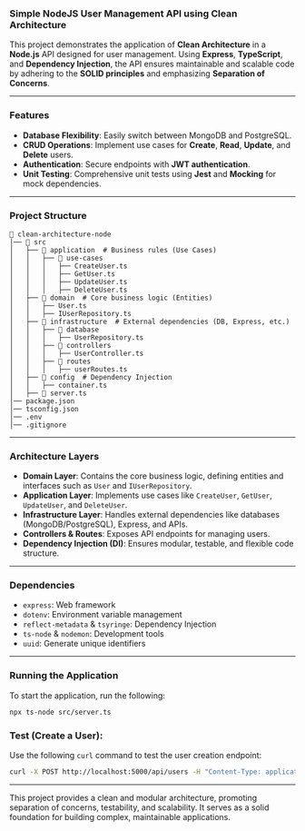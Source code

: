### **Simple NodeJS User Management API using Clean Architecture**

This project demonstrates the application of **Clean Architecture** in a **Node.js** API designed for user management. Using **Express**, **TypeScript**, and **Dependency Injection**, the API ensures maintainable and scalable code by adhering to the **SOLID principles** and emphasizing **Separation of Concerns**.

---

### **Features**
- **Database Flexibility**: Easily switch between MongoDB and PostgreSQL.
- **CRUD Operations**: Implement use cases for **Create**, **Read**, **Update**, and **Delete** users.
- **Authentication**: Secure endpoints with **JWT authentication**.
- **Unit Testing**: Comprehensive unit tests using **Jest** and **Mocking** for mock dependencies.

---

### **Project Structure**
```
📂 clean-architecture-node
│── 📂 src
│   ├── 📂 application  # Business rules (Use Cases)
│   │   ├── 📂 use-cases
│   │   │   ├── CreateUser.ts
│   │   │   ├── GetUser.ts
│   │   │   ├── UpdateUser.ts
│   │   │   ├── DeleteUser.ts
│   ├── 📂 domain  # Core business logic (Entities)
│   │   ├── User.ts
│   │   ├── IUserRepository.ts
│   ├── 📂 infrastructure  # External dependencies (DB, Express, etc.)
│   │   ├── 📂 database
│   │   │   ├── UserRepository.ts
│   │   ├── 📂 controllers
│   │   │   ├── UserController.ts
│   │   ├── 📂 routes
│   │   │   ├── userRoutes.ts
│   ├── 📂 config  # Dependency Injection
│   │   ├── container.ts
│   ├── 📂 server.ts
│── package.json
│── tsconfig.json
│── .env
│── .gitignore
```

---

### **Architecture Layers**
- **Domain Layer**: Contains the core business logic, defining entities and interfaces such as `User` and `IUserRepository`.
- **Application Layer**: Implements use cases like `CreateUser`, `GetUser`, `UpdateUser`, and `DeleteUser`.
- **Infrastructure Layer**: Handles external dependencies like databases (MongoDB/PostgreSQL), Express, and APIs.
- **Controllers & Routes**: Exposes API endpoints for managing users.
- **Dependency Injection (DI)**: Ensures modular, testable, and flexible code structure.

---

### **Dependencies**
- `express`: Web framework
- `dotenv`: Environment variable management
- `reflect-metadata` & `tsyringe`: Dependency Injection
- `ts-node` & `nodemon`: Development tools
- `uuid`: Generate unique identifiers

---

### **Running the Application**
To start the application, run the following:
```sh
npx ts-node src/server.ts
```

### **Test (Create a User)**:
Use the following `curl` command to test the user creation endpoint:
```sh
curl -X POST http://localhost:5000/api/users -H "Content-Type: application/json" -d '{"name": "John Doe", "email": "john@example.com"}'
```

---

This project provides a clean and modular architecture, promoting separation of concerns, testability, and scalability. It serves as a solid foundation for building complex, maintainable applications.